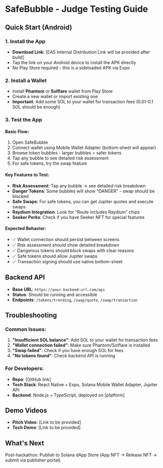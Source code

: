 # SafeBubble - Judge Testing Guide

## Quick Start (Android)

### 1. Install the App
- **Download Link**: [EAS Internal Distribution Link will be provided after build]
- Tap the link on your Android device to install the APK directly
- No Play Store required - this is a sideloaded APK via Expo

### 2. Install a Wallet
- Install **Phantom** or **Solflare** wallet from Play Store
- Create a new wallet or import existing one
- **Important**: Add some SOL to your wallet for transaction fees (0.01-0.1 SOL should be enough)

### 3. Test the App

#### Basic Flow:
1. Open SafeBubble
2. Connect wallet using Mobile Wallet Adapter (bottom-sheet will appear)
3. Browse token bubbles - larger bubbles = safer tokens
4. Tap any bubble to see detailed risk assessment
5. For safe tokens, try the swap feature

#### Key Features to Test:
- **Risk Assessment**: Tap any bubble → see detailed risk breakdown
- **Danger Tokens**: Some bubbles will show "DANGER" - swap should be blocked
- **Safe Swaps**: For safe tokens, you can get Jupiter quotes and execute swaps
- **Raydium Integration**: Look for "Route includes Raydium" chips
- **Seeker Perks**: Check if you have Seeker NFT for special features

#### Expected Behavior:
- ✅ Wallet connection should persist between screens
- ✅ Risk assessment should show detailed breakdown
- ✅ Dangerous tokens should block swaps with clear reasons
- ✅ Safe tokens should allow Jupiter swaps
- ✅ Transaction signing should use native bottom-sheet

## Backend API
- **Base URL**: `https://your-backend-url.com/api`
- **Status**: Should be running and accessible
- **Endpoints**: `/tokens/trending`, `/swap/quote`, `/swap/transaction`

## Troubleshooting

### Common Issues:
1. **"Insufficient SOL balance"**: Add SOL to your wallet for transaction fees
2. **"Wallet connection failed"**: Make sure Phantom/Solflare is installed
3. **"Swap failed"**: Check if you have enough SOL for fees
4. **"No tokens found"**: Check backend API is running

### For Developers:
- **Repo**: [GitHub link]
- **Tech Stack**: React Native + Expo, Solana Mobile Wallet Adapter, Jupiter API
- **Backend**: Node.js + TypeScript, deployed on [platform]

## Demo Videos
- **Pitch Video**: [Link to be provided]
- **Tech Demo**: [Link to be provided]

## What's Next
Post-hackathon: Publish to Solana dApp Store (App NFT → Release NFT → submit via publisher portal)
